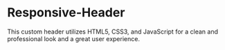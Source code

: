 # Responsive-Header

This custom header utilizes HTML5, CSS3, and JavaScript for a clean and professional look and a great user experience.
